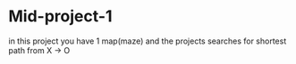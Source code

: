 # Mid-project-1
in this project you have 1 map(maze) and the projects searches for shortest path from X -> O
